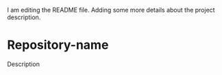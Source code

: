 I am editing the README file. Adding some more details about the project description.
# Repository-name
Description
